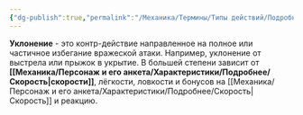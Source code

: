 ```yaml
---
{"dg-publish":true,"permalink":"/Механика/Термины/Типы действий/Подробнее о типах действий/Уклонение/","noteIcon":"","created":"2025-08-27T08:46:44.446+03:00","updated":"2025-08-27T08:48:47.834+03:00"}
---
```


**Уклонение** - это контр-действие направленное на полное или частичное избегание вражеской атаки. Например, уклонение от выстрела или прыжок в укрытие. В большей степени зависит от **[[Механика/Персонаж и его анкета/Характеристики/Подробнее/Скорость\|скорости]]**, лёгкости, ловкости и бонусов на [[Механика/Персонаж и его анкета/Характеристики/Подробнее/Скорость\|Скорость]] и реакцию. 